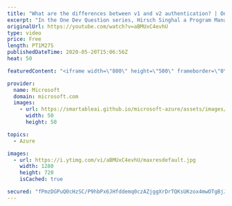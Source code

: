 ```yaml
---
title: "What are the differences between v1 and v2 authentication? | One Dev Question: Hirsch Singhal"
excerpt: "In the One Dev Question series, Hirsch Singhal a Program Manager working on the Microsoft identity platform, explains the evolution of the Azure Active Directory (Azure AD) developer platform to the Microsoft identity platform.    For more information, visit: https://docs.microsoft.com/azure/active-directory/develop/about-microsoft-identity-platform?WT.mc_id=onedevquestion-c9-AzureIdent"
originalUrl: https://youtube.com/watch?v=aBMUxC4evhU
type: video
price: Free
length: PT1M27S
publishedDateTime: 2020-05-20T15:06:56Z
heat: 50

featuredContent: "<iframe width=\"800\" height=\"500\" frameborder=\"0\" src=\"https://www.youtube.com/embed/aBMUxC4evhU\" allow=\"accelerometer; autoplay; encrypted-media; gyroscope; picture-in-picture\" allowfullscreen></iframe>"

provider:
  name: Microsoft
  domain: microsoft.com
  images:
    - url: https://smartableai.github.io/microsoft-azure/assets/images/organizations/microsoft.com-50x50.jpg
      width: 50
      height: 50

topics:
  - Azure

images:
  - url: https://i.ytimg.com/vi/aBMUxC4evhU/maxresdefault.jpg
    width: 1280
    height: 720
    isCached: true

secured: "fPmzDGPuQ0cHzSC/P9hbPx6JHfddemq0czAZjggXrDrTQKsUKzox4mwOTgBjJI2gPfESFFtJ6ed4MalN3iHFtF9G6PJSqkpXutPj1hBOV/slKArG6w8vccaD7OxBF+K3t0qDFA6Pu75tnTt08P7+tVqHlDxe77NjtVTM3FBMqK79V1EI/MBRTobt9ttWHtNAojvG7XoxCwMf3iefquThfHsrGNR/jpg3tjsAwtS/1/egq33JFu8EY8rJ/IkY9XE4zSQWifH8hvxcBOz3V0429p9MsUNy+mrrawpPB6rFT5+1auQg19UV1rb7CVRa0JYeCETzNwP5fYx0s6tYHqC8tjoDZisjJBzebIWUc4I9q95g4ZRnxxdgXPqOtjJCD60PDN3wbz06hds8AfVic1KiJscOe4SMe1OcwXFomtAQzUk=;9myY58HI5UvZNCmc9JkHeg=="
---
```


